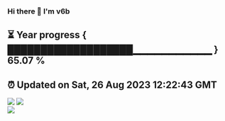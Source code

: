 ### Hi there 👋  I'm v6b  
⏳ Year progress { ███████████████████▁▁▁▁▁▁▁▁▁▁▁ } 65.07 %
---
⏰ Updated on Sat, 26 Aug 2023 12:22:43 GMT
---
![](https://github-readme-stats.vercel.app/api?username=v6b&bg_color=30,e96443,904e95&title_color=fff&text_color=fff&layout=compact)
![](https://github-readme-stats.vercel.app/api/top-langs/?username=v6b&layout=compact&bg_color=30,e96443,904e95&title_color=fff&text_color=fff)  
![](https://gcore.jsdelivr.net/gh/v6b/v6b@main/assets/github-contribution-grid-snake.svg)

